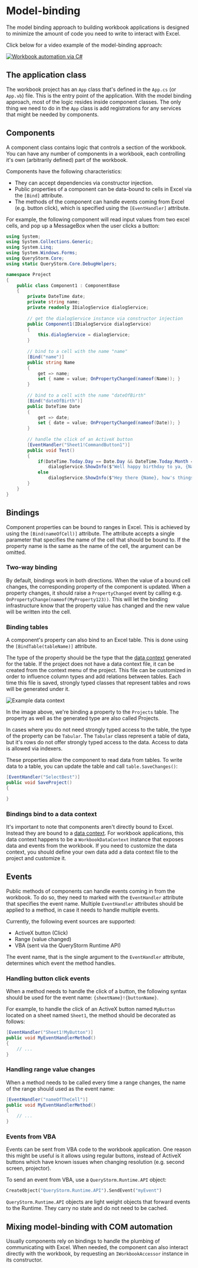 # Model-binding

The model binding approach to building workbook applications is designed to minimize the amount of code you need to write to interact with Excel.

Click below for a video example of the model-binding approach:

[![Workbook automation via C#](../../Images/video.jpg)](https://youtu.be/DFuTKu6O_9g "Workbook automation via C#")

## The application class

The workbook project has an `App` class that's defined in the `App.cs` (or `App.vb`) file. This is the entry point of the application. With the model binding approach, most of the logic resides inside component classes. The only thing we need to do in the `App` class is add registrations for any services that might be needed by components.

## Components

A component class contains logic that controls a section of the workbook. You can have any number of components in a workbook, each controlling it's own (arbitrarily defined) part of the workbook.

Components have the following characteristics:

- They can accept dependencies via constructor injection.
- Public properties of a component can be data-bound to cells in Excel via the `[Bind]` attribute.
- The methods of the component can handle events coming from Excel (e.g. button click), which is specified using the `[EventHandler]` attribute.

For example, the following component will read input values from two excel cells, and pop up a MessageBox when the user clicks a button:

```csharp
using System;
using System.Collections.Generic;
using System.Linq;
using System.Windows.Forms;
using QueryStorm.Core;
using static QueryStorm.Core.DebugHelpers;

namespace Project
{
	public class Component1 : ComponentBase
	{
		private DateTime date;
		private string name;
		private readonly IDialogService dialogService;
		
        // get the dialogService instance via constructor injection
		public Component1(IDialogService dialogService)
		{
			this.dialogService = dialogService;
		}
		
		// bind to a cell with the name "name"
		[Bind("name")]
		public string Name
		{
		    get => name;
		    set { name = value; OnPropertyChanged(nameof(Name)); }
		}
		
		// bind to a cell with the name "dateOfBirth"
		[Bind("dateOfBirth")]
		public DateTime Date
		{
		    get => date;
		    set { date = value; OnPropertyChanged(nameof(Date)); }
		}
		
		// handle the click of an ActiveX button
		[EventHandler("Sheet1!CommandButton1")]
		public void Test()
		{
			if(DateTime.Today.Day == Date.Day && DateTime.Today.Month == Date.Month)
				dialogService.ShowInfo($"Well happy birthday to ya, {Name}!", "", "It's your birthday");
			else
				dialogService.ShowInfo($"Hey there {Name}, how's things?", "", "Hello");
		}
	}
}
```

## Bindings

Component properties can be bound to ranges in Excel. This is achieved by using the `[Bind(nameOfCell)]` attribute. The attribute accepts a single parameter that specifies the name of the cell that should be bound to. If the property name is the same as the name of the cell, the argument can be omitted.

### Two-way binding

By default, bindings work in both directions. When the value of a bound cell changes, the corresponding property of the component is updated. When a property changes, it should raise a `PropertyChanged` event by calling e.g. `OnPropertyChange(nameof(MyProperty123))`. This will let the binding infrastructure know that the property value has changed and the new value will be written into the cell.

### Binding tables

A component's property can also bind to an Excel table. This is done using the `[BindTable(tableName)]` attribute.

The type of the property should be the type that the [data context](todo) generated for the table. If the project does not have a data context file, it can be created from the context menu of the project. This file can be customized in order to influence column types and add relations between tables. Each time this file is saved, strongly typed classes that represent tables and rows will be generated under it.

![Example data context](../../Images/example_data_context.png)

In the image above, we're binding a property to the `Projects` table. The property as well as the generated type are also called Projects.

In cases where you do not need strongly typed access to the table, the type of the property can be `Tabular`. The `Tabular` class represent a table of data, but it's rows do not offer strongly typed access to the data. Access to data is allowed via indexers.

These properties allow the component to read data from tables. To write data to a table, you can update the table and call `table.SaveChanges()`:

```csharp
[EventHandler("SelectBest")]
public void SaveProject()
{

}
```

### Bindings bind to a data context

It's important to note that components aren't directly bound to Excel. Instead they are bound to a [data context](todo). For workbook applications, this data context happens to be a `WorkbookDataContext` instance that exposes data and events from the workbook. If you need to customize the data context, you should define your own data add a data context file to the project and customize it.

## Events

Public methods of components can handle events coming in from the workbook. To do so, they need to marked with the `EventHandler` attribute that specifies the event name. Multiple `EventHandler` attributes should be applied to a method, in case it needs to handle multiple events.

Currently, the following event sources are supported:

- ActiveX button (Click)
- Range (value changed)
- VBA (sent via the QueryStorm Runtime API)

The event name, that is the single argument to the `EventHandler` attribute, determines which event the method handles.

### Handling button click events

When a method needs to handle the click of a button, the following syntax should be used for the event name: `{sheetName}!{buttonName}`. 

For example, to handle the click of an ActiveX button named `MyButton` located on a sheet named `Sheet1`, the method should be decorated as follows:

```csharp
[EventHandler("Sheet1!MyButton")]
public void MyEventHandlerMethod()
{
    // ...
}
```

### Handling range value changes

When a method needs to be called every time a range changes, the name of the range should used as the event name:

```csharp
[EventHandler("nameOfTheCell")]
public void MyEventHandlerMethod()
{
    // ...
}
```

### Events from VBA

Events can be sent from VBA code to the workbook application. One reason this might be useful is it allows using regular buttons, instead of ActiveX buttons which have known issues when changing resolution (e.g. second screen, projector).

To send an event from VBA, use a `QueryStorm.Runtime.API` object:

```vb
CreateObject("QueryStorm.Runtime.API").SendEvent("myEvent")
```

`QueryStorm.Runtime.API` objects are light weight objects that forward events to the Runtime. They carry no state and do not need to be cached.

## Mixing model-binding with COM automation

Usually components rely on bindings to handle the plumbing of communicating with Excel. When needed, the component can also interact directly with the workbook, by requesting an `IWorkbookAccessor` instance in its constructor.

